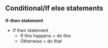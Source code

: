 ## Conditional/If else statements

**if-then statement**

-  If then statement
   -  If this happens  =  do this
   -  Otherwise        =  do that

